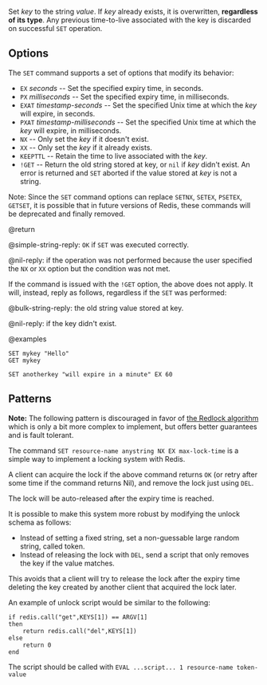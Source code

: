 Set _key_ to the string _value_.
If _key_ already exists, it is overwritten, **regardless of its type**.
Any previous time-to-live associated with the key is discarded on successful `SET` operation.

## Options

The `SET` command supports a set of options that modify its behavior:

* `EX` *seconds* -- Set the specified expiry time, in seconds.
* `PX` *milliseconds* -- Set the specified expiry time, in milliseconds.
* `EXAT` *timestamp-seconds* -- Set the specified Unix time at which the _key_ will expire, in seconds.
* `PXAT` *timestamp-milliseconds* -- Set the specified Unix time at which the _key_ will expire, in milliseconds.
* `NX` -- Only set the _key_ if it doesn't exist.
* `XX` -- Only set the _key_ if it already exists.
* `KEEPTTL` -- Retain the time to live associated with the _key_.
* `!GET` -- Return the old string stored at key, or `nil` if _key_ didn't exist.
  An error is returned and `SET` aborted if the value stored at _key_ is not a string.

Note: Since the `SET` command options can replace `SETNX`, `SETEX`, `PSETEX`, `GETSET`, it is possible that in future versions of Redis, these commands will be deprecated and finally removed.

@return

@simple-string-reply: `OK` if `SET` was executed correctly.

@nil-reply: if the operation was not performed because the user specified the `NX` or `XX` option but the condition was not met.

If the command is issued with the `!GET` option, the above does not apply.
It will, instead, reply as follows, regardless if the `SET` was performed:

@bulk-string-reply: the old string value stored at key.

@nil-reply: if the key didn't exist.

@examples

```cli
SET mykey "Hello"
GET mykey

SET anotherkey "will expire in a minute" EX 60
```

## Patterns

**Note:** The following pattern is discouraged in favor of [the Redlock algorithm](https://redis.io/topics/distlock) which is only a bit more complex to implement, but offers better guarantees and is fault tolerant.

The command `SET resource-name anystring NX EX max-lock-time` is a simple way to implement a locking system with Redis.

A client can acquire the lock if the above command returns `OK` (or retry after some time if the command returns Nil), and remove the lock just using `DEL`.

The lock will be auto-released after the expiry time is reached.

It is possible to make this system more robust by modifying the unlock schema as follows:

* Instead of setting a fixed string, set a non-guessable large random string, called token.
* Instead of releasing the lock with `DEL`, send a script that only removes the key if the value matches.

This avoids that a client will try to release the lock after the expiry time deleting the key created by another client that acquired the lock later.

An example of unlock script would be similar to the following:

    if redis.call("get",KEYS[1]) == ARGV[1]
    then
        return redis.call("del",KEYS[1])
    else
        return 0
    end

The script should be called with `EVAL ...script... 1 resource-name token-value`
